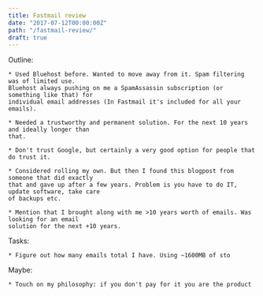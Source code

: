 ```yaml
---
title: Fastmail review
date: "2017-07-12T00:00:00Z"
path: "/fastmail-review/"
draft: true
---
```


Outline:

    * Used Bluehost before. Wanted to move away from it. Spam filtering was of limited use.
    Bluehost always pushing on me a SpamAssassin subscription (or something like that) for
    individual email addresses (In Fastmail it's included for all your emails).

    * Needed a trustworthy and permanent solution. For the next 10 years and ideally longer than
    that.

    * Don't trust Google, but certainly a very good option for people that do trust it.

    * Considered rolling my own. But then I found this blogpost from someone that did exactly
    that and gave up after a few years. Problem is you have to do IT, update software, take care
    of backups etc.

    * Mention that I brought along with me >10 years worth of emails. Was looking for an email
    solution for the next +10 years.


Tasks:

    * Figure out how many emails total I have. Using ~1600MB of sto


Maybe:

    * Touch on my philosophy: if you don't pay for it you are the product
